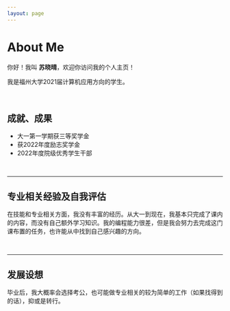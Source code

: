 ```yaml
---
layout: page
---
```


# About Me



你好！我叫 **苏晓晴**，欢迎你访问我的个人主页！

我是福州大学2021届计算机应用方向的学生。

<br>

## 成就、成果



- 大一第一学期获三等奖学金
- 获2022年度励志奖学金
- 2022年度院级优秀学生干部


<br>

---

## 专业相关经验及自我评估



在技能和专业相关方面，我没有丰富的经历。从大一到现在，我基本只完成了课内的内容，而没有自己额外学习知识。我的编程能力很差，但是我会努力去完成这门课布置的任务，也许能从中找到自己感兴趣的方向。

<br>

---

## 发展设想

毕业后，我大概率会选择考公，也可能做专业相关的较为简单的工作（如果找得到的话），抑或是转行。
